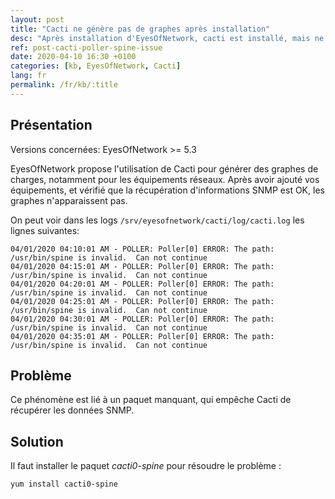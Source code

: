 ```yaml
---
layout: post
title: "Cacti ne génère pas de graphes après installation"
desc: "Après installation d'EyesOfNetwork, cacti est installé, mais ne permet pas de grapher correctement "
ref: post-cacti-poller-spine-issue
date: 2020-04-10 16:30 +0100
categories: [kb, EyesOfNetwork, Cacti]
lang: fr
permalink: /fr/kb/:title
---
```


## Présentation

Versions concernées: EyesOfNetwork >= 5.3

EyesOfNetwork propose l'utilisation de Cacti pour générer des graphes de charges, notamment pour les équipements réseaux.
Après avoir ajouté vos équipements, et vérifié que la récupération d'informations SNMP est OK, les graphes n'apparaissent pas.

On peut voir dans les logs `/srv/eyesofnetwork/cacti/log/cacti.log` les lignes suivantes:

```
04/01/2020 04:10:01 AM - POLLER: Poller[0] ERROR: The path: /usr/bin/spine is invalid.  Can not continue
04/01/2020 04:15:01 AM - POLLER: Poller[0] ERROR: The path: /usr/bin/spine is invalid.  Can not continue
04/01/2020 04:20:01 AM - POLLER: Poller[0] ERROR: The path: /usr/bin/spine is invalid.  Can not continue
04/01/2020 04:25:01 AM - POLLER: Poller[0] ERROR: The path: /usr/bin/spine is invalid.  Can not continue
04/01/2020 04:30:01 AM - POLLER: Poller[0] ERROR: The path: /usr/bin/spine is invalid.  Can not continue
04/01/2020 04:35:01 AM - POLLER: Poller[0] ERROR: The path: /usr/bin/spine is invalid.  Can not continue
```

## Problème

Ce phénomène est lié à un paquet manquant, qui empêche Cacti de récupérer les données SNMP.


## Solution

Il faut installer le paquet *cacti0-spine* pour résoudre le problème :

```bash
yum install cacti0-spine
```
